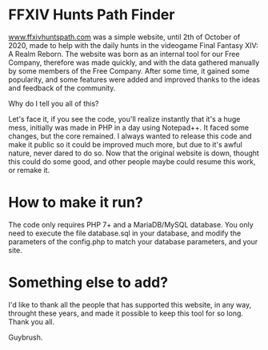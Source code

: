 # FFXIV Hunts Path Finder

www.ffxivhuntspath.com was a simple website, until 2th of October of 2020, made to help with the daily hunts in the videogame Final Fantasy XIV: A Realm Reborn. The website was born as an internal tool for our Free Company, therefore was made quickly, and with the data gathered manually by some members of the Free Company. After some time, it gained some popularity, and some features were added and improved thanks to the ideas and feedback of the community.

Why do I tell you all of this?

Let's face it, if you see the code, you'll realize instantly that it's a huge mess, initially was made in PHP in a day using Notepad++. It faced some changes, but the core remained. I always wanted to release this code and make it public so it could be improved much more, but due to it's awful nature, never dared to do so. Now that the original website is down, thought this could do some good, and other people maybe could resume this work, or remake it.

# How to make it run?

The code only requires PHP 7+ and a MariaDB/MySQL database. You only need to execute the file database.sql in your database, and modify the parameters of the config.php to match your database parameters, and your site.

# Something else to add?

I'd like to thank all the people that has supported this website, in any way, throught these years, and made it possible to keep this tool for so long. Thank you all.

Guybrush.
